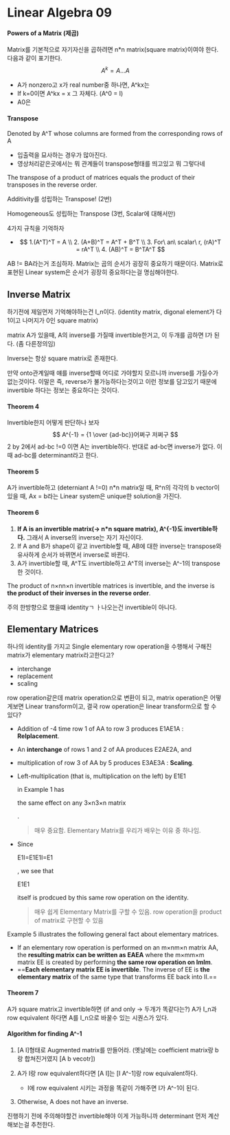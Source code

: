 # Linear Algebra 09

#### Powers of a Matrix (제곱)

Matrix를 기본적으로 자기자신을 곱하려면 n*n matrix(square matrix)이여야 한다. 다음과 같이 표기한다.
$$
A^k = A...A
$$

- A가 nonzero고 x가 real number중 하나면, A^kx는 
- If k=0이면 A^kx = x 그 자체다. (A^0 = I)
- A0은 



#### Transpose

Denoted by A^T whose columns are formed from the corresponding rows of A

- 입출력을 묘사하는 경우가 많아진다.
- 영상처리같은곳에서는 뭐 관계들이 transpose형태를 띄고있고 뭐 그렇다네

The transpose of a product of matrices equals the product of their transposes in the reverse order.

Additivity를 성립하는 Transpose! (2번)

Homogeneous도 성립하는 Transpose (3번, Scalar에 대해서만)

4가지 규칙을 기억하자

- $$
  1.(A^T)^T = A \\
  2. (A+B)^T = A^T + B^T \\
  3. For\ an\ scalar\ r, (rA)^T = rA^T \\
  4. (AB)^T = B^TA^T
  $$

AB != BA라는거 조심하자. Matrix는 곱의 순서가 굉장히 중요하기 때문이다. Matrix로 표현된 Linear system은 순서가 굉장히 중요하다는걸 명심해야한다. 



## Inverse Matrix

하기전에 제일먼저 기억해야하는건 I_n이다. (identity matrix, digonal element가 다 1이고 나머지가 0인 square matrix) 

matrix A가 있을때, A의 inverse를 가질때 invertible한거고, 이 두개를 곱하면 I가 된다. (좀 다른정의임)

Inverse는 항상 square matrix로 존재한다.

만약 onto관계일때 얘를 inverse할때 어디로 가야할지 모르니까 inverse를 가질수가 없는것이다. 이말은 즉, reverse가 불가능하다는것이고 이런 정보를 담고있기 때문에 invertible 하다는 정보는 중요하다는 것이다. 



#### Theorem 4

Invertible한지 어떻게 판단하나 보자
$$
A^{-1} = {1 \over {ad-bc}}어쩌구 저쩌구
$$
2 by 2에서 ad-bc !=0 이면 A는 invertible하다. 반대로 ad-bc면 inverse가 없다. 이때 ad-bc를 determinant라고 한다.   



#### Theorem 5

A가 invertible하고 (deterniant A !=0) n*n matrix일 때, R^n의 각각의 b vector이 있을 때, Ax = b라는 Linear system은 unique한 solution을 가진다. 



#### Theorem 6

1.  **If A is an invertible matrix(-> n*n square matrix), A^{-1}도 invertible하다.** 그래서 A inverse의 inverse는 자기 자신이다. 
2. If A and B가 shape이 같고 invertible할 때, AB에 대한 inverse는 transpose와 유사하게 순서가 바뀌면서 inverse로 바뀐다.
3. A가 invertible할 때, A^T도 invertible하고 A^T의 inverse는 A^-1의 transpose한 것이다. 

The product of n×nn×n invertible matrices is invertible, and the inverse is **the product of their inverses in the reverse order**.

주의 한방향으로 했을떄 identityㄱ ㅏ나오는건 invertible이 아니다.



## Elementary Matrices

하나의 identity를 가지고 Single elementary row operation을 수행해서 구해진 matrix가 elementary matrix라고한다고?

- interchange
- replacement
- scaling



row operation같은데 matrix operation으로 변환이 되고, matrix operation은 어떻게보면 Linear transform이고, 결국 row operation은 linear transform으로 할 수 있다?



- Addition of -4 time row 1 of AA to row 3 produces E1AE1A : **Relplacement**.

- An **interchange** of rows 1 and 2 of AA produces E2AE2A, and

- multiplication of row 3 of AA by 5 produces E3AE3A : **Scaling**.

- Left-multiplication (that is, multiplication on the left) by E1E1

   

  in Example 1 has

   

  the same effect on any 3×n3×n matrix

  .

  > 매우 중요함. Elementary Matrix를 우리가 배우는 이유 중 하나임.

- Since

   

  

  E1I=E1E1I=E1

  , we see that

   

  

  E1E1

   

  itself is prodcued by this same row operation on the identity.

  > 매우 쉽게 Elementary Matrix를 구할 수 있음. row operation을 product of matrix로 구현할 수 있음

Example 5 illustrates the following general fact about elementary matrices.

- If an elementary row operation is performed on an m×nm×n matrix AA, the **resulting matrix can be written as EAEA**
  where the m×mm×m matrix EE is created by performing **the same row operation on ImIm**.
- ==**Each elementary matrix EE is invertible**. The inverse of EE is **the elementary matrix** of the same type that transforms EE back into II.==



#### Theorem 7

A가 square matrix고 invertible하면 (if and only -> 두개가 똑같다는?) A가 I_n과 row equivalent 하다면 A를 I_n으로 바꿀수 있는 시퀀스가 있다. 



#### Algorithm for finding A^-1

1. [A I]형태로 Augmented matrix를 만들어라. (옛날에는 coefficient matrix랑 b랑 합쳐진거였지 [A b vecotr])

2. A가 I랑 row equivalent하다면 [A I]는 [I A^-1]랑 row equivalent하다.
   - I에 row equivalent 시키는 과정을 똑같이 가해주면 I가 A^-1이 된다.
3. Otherwise, A does not have an inverse.

진행하기 전에 주의해야할건 invertible해야 이게 가능하니까 determinant 먼저 계산해보는걸 추천한다. 